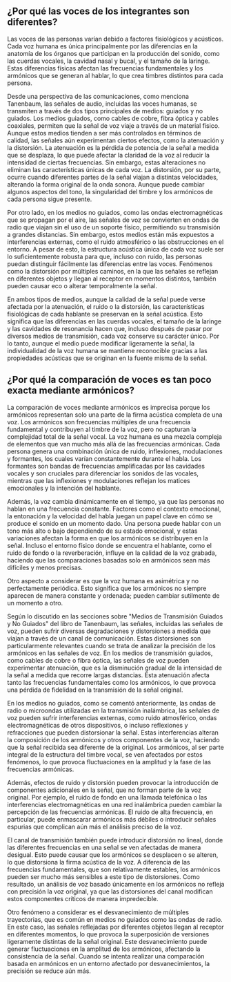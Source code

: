 ## ¿Por qué las voces de los integrantes son diferentes?

Las voces de las personas varían debido a factores fisiológicos y acústicos. Cada voz humana es única principalmente por las diferencias en la anatomía de los órganos que participan en la producción del sonido, como las cuerdas vocales, la cavidad nasal y bucal, y el tamaño de la laringe. Estas diferencias físicas afectan las frecuencias fundamentales y los armónicos que se generan al hablar, lo que crea timbres distintos para cada persona.

Desde una perspectiva de las comunicaciones, como menciona Tanenbaum, las señales de audio, incluidas las voces humanas, se transmiten a través de dos tipos principales de medios: guiados y no guiados. Los medios guiados, como cables de cobre, fibra óptica y cables coaxiales, permiten que la señal de voz viaje a través de un material físico. Aunque estos medios tienden a ser más controlados en términos de calidad, las señales aún experimentan ciertos efectos, como la atenuación y la distorsión. La atenuación es la pérdida de potencia de la señal a medida que se desplaza, lo que puede afectar la claridad de la voz al reducir la intensidad de ciertas frecuencias. Sin embargo, estas alteraciones no eliminan las características únicas de cada voz. La distorsión, por su parte, ocurre cuando diferentes partes de la señal viajan a distintas velocidades, alterando la forma original de la onda sonora. Aunque puede cambiar algunos aspectos del tono, la singularidad del timbre y los armónicos de cada persona sigue presente.

Por otro lado, en los medios no guiados, como las ondas electromagnéticas que se propagan por el aire, las señales de voz se convierten en ondas de radio que viajan sin el uso de un soporte físico, permitiendo su transmisión a grandes distancias. Sin embargo, estos medios están más expuestos a interferencias externas, como el ruido atmosférico o las obstrucciones en el entorno. A pesar de esto, la estructura acústica única de cada voz suele ser lo suficientemente robusta para que, incluso con ruido, las personas puedan distinguir fácilmente las diferencias entre las voces. Fenómenos como la distorsión por múltiples caminos, en la que las señales se reflejan en diferentes objetos y llegan al receptor en momentos distintos, también pueden causar eco o alterar temporalmente la señal. 

En ambos tipos de medios, aunque la calidad de la señal puede verse afectada por la atenuación, el ruido o la distorsión, las características fisiológicas de cada hablante se preservan en la señal acústica. Esto significa que las diferencias en las cuerdas vocales, el tamaño de la laringe y las cavidades de resonancia hacen que, incluso después de pasar por diversos medios de transmisión, cada voz conserve su carácter único. Por lo tanto, aunque el medio puede modificar ligeramente la señal, la individualidad de la voz humana se mantiene reconocible gracias a las propiedades acústicas que se originan en la fuente misma de la señal.

## ¿Por qué la comparación de voces es tan poco exacta mediante armónicos?

La comparación de voces mediante armónicos es imprecisa porque los armónicos representan solo una parte de la firma acústica completa de una voz. Los armónicos son frecuencias múltiples de una frecuencia fundamental y contribuyen al timbre de la voz, pero no capturan la complejidad total de la señal vocal. La voz humana es una mezcla compleja de elementos que van mucho más allá de las frecuencias armónicas. Cada persona genera una combinación única de ruido, inflexiones, modulaciones y formantes, los cuales varían constantemente durante el habla. Los formantes son bandas de frecuencias amplificadas por las cavidades vocales y son cruciales para diferenciar los sonidos de las vocales, mientras que las inflexiones y modulaciones reflejan los matices emocionales y la intención del hablante.

Además, la voz cambia dinámicamente en el tiempo, ya que las personas no hablan en una frecuencia constante. Factores como el contexto emocional, la entonación y la velocidad del habla juegan un papel clave en cómo se produce el sonido en un momento dado. Una persona puede hablar con un tono más alto o bajo dependiendo de su estado emocional, y estas variaciones afectan la forma en que los armónicos se distribuyen en la señal. Incluso el entorno físico donde se encuentra el hablante, como el ruido de fondo o la reverberación, influye en la calidad de la voz grabada, haciendo que las comparaciones basadas solo en armónicos sean más difíciles y menos precisas.

Otro aspecto a considerar es que la voz humana es asimétrica y no perfectamente periódica. Esto significa que los armónicos no siempre aparecen de manera constante y ordenada; pueden cambiar sutilmente de un momento a otro.

Según lo discutido en las secciones sobre "Medios de Transmisión Guiados y No Guiados" del libro de Tanenbaum, las señales, incluidas las señales de voz, pueden sufrir diversas degradaciones y distorsiones a medida que viajan a través de un canal de comunicación. Estas distorsiones son particularmente relevantes cuando se trata de analizar la precisión de los armónicos en las señales de voz. En los medios de transmisión guiados, como cables de cobre o fibra óptica, las señales de voz pueden experimentar atenuación, que es la disminución gradual de la intensidad de la señal a medida que recorre largas distancias. Esta atenuación afecta tanto las frecuencias fundamentales como los armónicos, lo que provoca una pérdida de fidelidad en la transmisión de la señal original.

En los medios no guiados, como se comentó anteriormente, las ondas de radio o microondas utilizadas en la transmisión inalámbrica, las señales de voz pueden sufrir interferencias externas, como ruido atmosférico, ondas electromagnéticas de otros dispositivos, o incluso reflexiones y refracciones que pueden distorsionar la señal. Estas interferencias alteran la composición de los armónicos y otros componentes de la voz, haciendo que la señal recibida sea diferente de la original. Los armónicos, al ser parte integral de la estructura del timbre vocal, se ven afectados por estos fenómenos, lo que provoca fluctuaciones en la amplitud y la fase de las frecuencias armónicas.

Además, efectos de ruido y distorsión pueden provocar la introducción de componentes adicionales en la señal, que no forman parte de la voz original. Por ejemplo, el ruido de fondo en una llamada telefónica o las interferencias electromagnéticas en una red inalámbrica pueden cambiar la percepción de las frecuencias armónicas. El ruido de alta frecuencia, en particular, puede enmascarar armónicos más débiles o introducir señales espurias que complican aún más el análisis preciso de la voz. 

El canal de transmisión también puede introducir distorsión no lineal, donde las diferentes frecuencias en una señal se ven afectadas de manera desigual. Esto puede causar que los armónicos se desplacen o se alteren, lo que distorsiona la firma acústica de la voz. A diferencia de las frecuencias fundamentales, que son relativamente estables, los armónicos pueden ser mucho más sensibles a este tipo de distorsiones. Como resultado, un análisis de voz basado únicamente en los armónicos no refleja con precisión la voz original, ya que las distorsiones del canal modifican estos componentes críticos de manera impredecible.

Otro fenómeno a considerar es el desvanecimiento de múltiples trayectorias, que es común en medios no guiados como las ondas de radio. En este caso, las señales reflejadas por diferentes objetos llegan al receptor en diferentes momentos, lo que provoca la superposición de versiones ligeramente distintas de la señal original. Este desvanecimiento puede generar fluctuaciones en la amplitud de los armónicos, afectando la consistencia de la señal. Cuando se intenta realizar una comparación basada en armónicos en un entorno afectado por desvanecimientos, la precisión se reduce aún más.